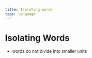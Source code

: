 ```yaml
---
title: Isolating words
tags: language
---
```


# Isolating Words
- words do not divide into smaller units












































































